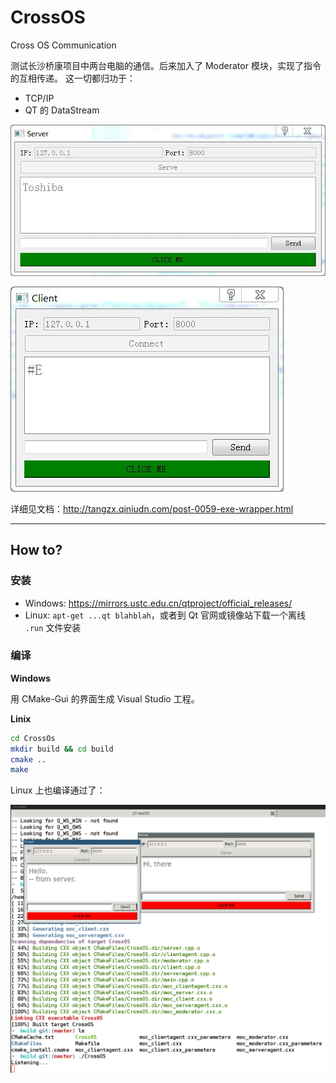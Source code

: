 # CrossOS
Cross OS Communication

测试长沙桥康项目中两台电脑的通信。后来加入了 Moderator 模块，实现了指令的互相传递。
这一切都归功于：

  * TCP/IP
  * QT 的 DataStream

![](img/server.jpg)

![](img/client.jpg)

详细见文档：<http://tangzx.qiniudn.com/post-0059-exe-wrapper.html>

---

## How to?

### 安装

- Windows: <https://mirrors.ustc.edu.cn/qtproject/official_releases/>
- Linux: `apt-get ...qt blahblah`，或者到 Qt 官网或镜像站下载一个离线 `.run` 文件安装

### 编译

**Windows**

用 CMake-Gui 的界面生成 Visual Studio 工程。

**Linix**

```bash
cd CrossOs
mkdir build && cd build
cmake ..
make
```

Linux 上也编译通过了：

![](img/linux.png)
